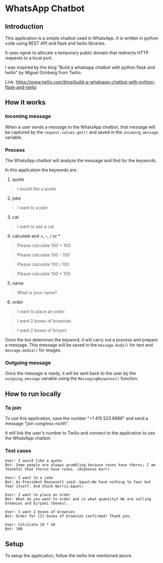 # WhatsApp Chatbot


## Introduction

This application is a smiple chatbot used in WhatsApp. It is written in python code using REST API and flask and twilio libraries. 

It uses ngrok to allocate a temporary public domain that redirects HTTP requests to a local port.

I was inspired by the blog "Build a whatsapp chatbot with python flask and twilio" by Miguel Grinberg from Twilio.

Link: https://www.twilio.com/blog/build-a-whatsapp-chatbot-with-python-flask-and-twilio


## How it works

### Incoming message

When a user sends a message to the WhatsApp chatbot, that message will be captured by the `request.values.get()` and saved in the `incoming_message` variable. 

### Process

The WhatsApp chatbot will analyze the message and find for the keywords.

In this application the keywords are:

1. quote
> I would like a quote

2. joke
> I want to a joke

3. cat
> I want to see a cat

4. calculate and +, -, / or *
> Please calculate 100 + 100

> Please calculate 100 - 100

> Please calculate 100 / 100

> Please calculate 100 * 100

5. name
> What is your name?

6. order
> I want to place an order

> I want 2 boxes of brownies

> I want 2 boxes of biryani

Once the bot detemines the keyword, it will carry out a process and prepare a message. This message will be saved in the `message.body()` for text and `message.media()` for images.

### Outgoing message

Once the message is ready, it will be sent back to the user by the `outgoing_message` variable using the `MessagingResponse()` function. 


## How to run locally

### To join

To use this application, save the number "+1 415 523 8886" and send a message "join congress-north".

It will link the user's number to Twilio and connect to the application to use the WhatsApp chatbot.

### Test cases

```
User: I would like a quote
Bot: Some people are always grumbling because roses have thorns; I am thankful that thorns have roses. (Alphonse Karr)

User: I want to a joke
Bot: As President Roosevelt said: &quot;We have nothing to fear but fear itself. And Chuck Norris.&quot;

User: I want to place an order
Bot: What do you want to order and in what quantity? We are selling brownies and biryani (boxes).

User: I want 2 boxes of brownies
Bot: Order for [2] boxes of brownies confirmed! Thank you.

User: Calculate 10 * 10
Bot: 100
```

## Setup

To setup the applicaiton, follow the twilio link mentioned above.